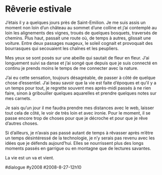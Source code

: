 # Rêverie estivale

J’étais il y a quelques jours près de Saint-Emilion. Je me suis assis un moment non loin d’un château au sommet d’une colline et j’ai contemplé au loin les alignements des vignes, troués de quelques bosquets, traversés de chemins. Plus haut, passait une route où, de temps à autres, glissait une voiture. Entre deux passages nuageux, le soleil cognait et provoquait des bourrasques qui secouaient les chaînes et les peupliers.

Mes yeux se sont posés sur une abeille qui sautait de fleur en fleur. J’ai longuement suivi sa danse et j’ai songé que depuis que je suis connecté en continu je prends moins le temps de me connecter avec la nature.

J’ai eu cette sensation, toujours désagréable, de passer à côté de quelque chose d’essentiel. J’ai beau savoir que la vie est faite d’époques et qu’il y a un temps pour tout, je regrette souvent mes après-midi passés à ne rien faire, sinon à gribouiller quelques aquarelles et prendre quelques notes sur mes carnets.

Je sais qu’un jour il me faudra prendre mes distances avec le web, laisser tout cela de côté, le voir de très loin et avec ironie. Pour le moment, il se passe encore trop de choses pour que je décroche et pour que je rêve d’autres choses.

Si d’ailleurs, je n’avais pas passé autant de temps à rêvasser après m’être un temps désintéressé de la technologie, je n’y serais pas revenu avec les idées que je défends aujourd’hui. Elles se nourrissent plus des longs moments passés en garrigue ou en montagne que de lectures savantes.

La vie est un va et vient.

#dialogue #y2008 #2008-8-27-12h10
